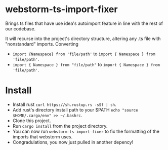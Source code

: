 # webstorm-ts-import-fixer
Brings ts files that have use idea's autoimport feature in line with the rest of our codebase.

It will recurse into the project's directory structure, altering any .ts file with "nonstandard" imports. Converting
* `import {Namespace} from 'file/path'` to `import { Namespace } from 'file/path'`.
* `import { Namespace } from "file/path"` to `import { Namespace } from 'file/path'`. 


# Install
* Install rust `curl https://sh.rustup.rs -sSf | sh`.
* Add rust's directory install path to your $PATH `echo "source $HOME/.cargo/env" >> ~/.bashrc`.
* Clone this project.
* Run `cargo install` from the project directory.
* You can now run `webstorm-ts-import-fixer` to fix the formatting of the imports that webstorm uses.
* Congradulations, you now just pulled in another depency!
